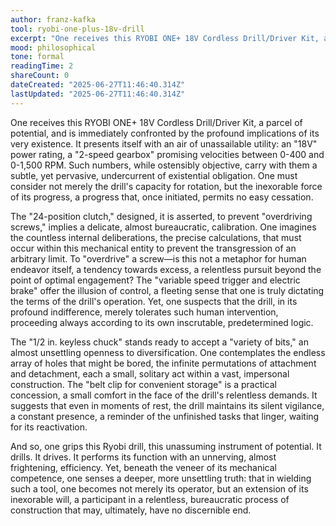 ```yaml
---
author: franz-kafka
tool: ryobi-one-plus-18v-drill
excerpt: "One receives this RYOBI ONE+ 18V Cordless Drill/Driver Kit, a parcel of potential, and is immediately confronted by the profound implications of its very existence."
mood: philosophical
tone: formal
readingTime: 2
shareCount: 0
dateCreated: "2025-06-27T11:46:40.314Z"
lastUpdated: "2025-06-27T11:46:40.314Z"
---
```


One receives this RYOBI ONE+ 18V Cordless Drill/Driver Kit, a parcel of potential, and is immediately confronted by the profound implications of its very existence. It presents itself with an air of unassailable utility: an "18V" power rating, a "2-speed gearbox" promising velocities between 0-400 and 0-1,500 RPM. Such numbers, while ostensibly objective, carry with them a subtle, yet pervasive, undercurrent of existential obligation. One must consider not merely the drill's capacity for rotation, but the inexorable force of its progress, a progress that, once initiated, permits no easy cessation.

The "24-position clutch," designed, it is asserted, to prevent "overdriving screws," implies a delicate, almost bureaucratic, calibration. One imagines the countless internal deliberations, the precise calculations, that must occur within this mechanical entity to prevent the transgression of an arbitrary limit. To "overdrive" a screw—is this not a metaphor for human endeavor itself, a tendency towards excess, a relentless pursuit beyond the point of optimal engagement? The "variable speed trigger and electric brake" offer the illusion of control, a fleeting sense that one is truly dictating the terms of the drill's operation. Yet, one suspects that the drill, in its profound indifference, merely tolerates such human intervention, proceeding always according to its own inscrutable, predetermined logic.

The "1/2 in. keyless chuck" stands ready to accept a "variety of bits," an almost unsettling openness to diversification. One contemplates the endless array of holes that might be bored, the infinite permutations of attachment and detachment, each a small, solitary act within a vast, impersonal construction. The "belt clip for convenient storage" is a practical concession, a small comfort in the face of the drill's relentless demands. It suggests that even in moments of rest, the drill maintains its silent vigilance, a constant presence, a reminder of the unfinished tasks that linger, waiting for its reactivation.

And so, one grips this Ryobi drill, this unassuming instrument of potential. It drills. It drives. It performs its function with an unnerving, almost frightening, efficiency. Yet, beneath the veneer of its mechanical competence, one senses a deeper, more unsettling truth: that in wielding such a tool, one becomes not merely its operator, but an extension of its inexorable will, a participant in a relentless, bureaucratic process of construction that may, ultimately, have no discernible end.
